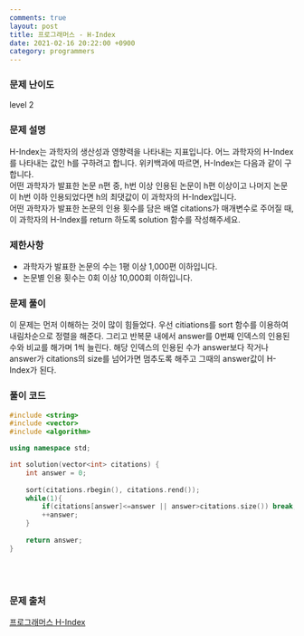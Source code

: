 ```yaml
---
comments: true
layout: post
title: 프로그래머스 - H-Index
date: 2021-02-16 20:22:00 +0900
category: programmers
---
```


### 문제 난이도
level 2  

### 문제 설명
H-Index는 과학자의 생산성과 영향력을 나타내는 지표입니다. 어느 과학자의 H-Index를 나타내는 값인 h를 구하려고 합니다. 위키백과에 따르면, H-Index는 다음과 같이 구합니다.  
어떤 과학자가 발표한 논문 n편 중, h번 이상 인용된 논문이 h편 이상이고 나머지 논문이 h번 이하 인용되었다면 h의 최댓값이 이 과학자의 H-Index입니다.  
어떤 과학자가 발표한 논문의 인용 횟수를 담은 배열 citations가 매개변수로 주어질 때, 이 과학자의 H-Index를 return 하도록 solution 함수를 작성해주세요.  

### 제한사항
- 과학자가 발표한 논문의 수는 1평 이상 1,000편 이하입니다.
- 논문별 인용 횟수는 0회 이상 10,000회 이하입니다.  

### 문제 풀이
이 문제는 먼저 이해하는 것이 많이 힘들었다. 우선 citiations를 sort 함수를 이용하여 내림차순으로 정렬을 해준다. 그리고 반복문 내에서 answer를 0번째 인덱스의 인용된 수와 비교를 해가며 1씩 늘린다. 해당 인덱스의 인용뒨 수가 answer보다 작거나 answer가 citations의 size를 넘어가면 멈추도록 해주고 그때의 answer값이 H-Index가 된다.  

### 풀이 코드
```c++
#include <string>
#include <vector>
#include <algorithm>

using namespace std;

int solution(vector<int> citations) {
    int answer = 0;
    
    sort(citations.rbegin(), citations.rend());
    while(1){
        if(citations[answer]<=answer || answer>citations.size()) break;
        ++answer;
    }
    
    return answer;
}
```
<br/><br/>

### 문제 출처
[프로그래머스 H-Index](https://programmers.co.kr/learn/courses/30/lessons/42747)
<br/><br/>